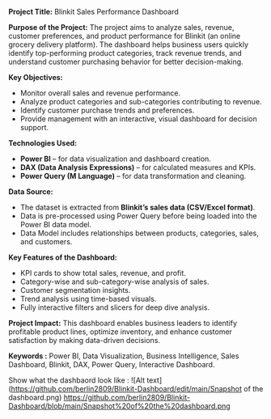 
**Project Title:** Blinkit Sales Performance Dashboard

**Purpose of the Project:**
The project aims to analyze sales, revenue, customer preferences, and product performance for Blinkit (an online grocery delivery platform). The dashboard helps business users quickly identify top-performing product categories, track revenue trends, and understand customer purchasing behavior for better decision-making.

**Key Objectives:**

* Monitor overall sales and revenue performance.
* Analyze product categories and sub-categories contributing to revenue.
* Identify customer purchase trends and preferences.
* Provide management with an interactive, visual dashboard for decision support.

**Technologies Used:**

* **Power BI** – for data visualization and dashboard creation.
* **DAX (Data Analysis Expressions)** – for calculated measures and KPIs.
* **Power Query (M Language)** – for data transformation and cleaning.

**Data Source:**

* The dataset is extracted from **Blinkit’s sales data (CSV/Excel format)**.
* Data is pre-processed using Power Query before being loaded into the Power BI data model.
* Data Model includes relationships between products, categories, sales, and customers.

**Key Features of the Dashboard:**

* KPI cards to show total sales, revenue, and profit.
* Category-wise and sub-category-wise analysis of sales.
* Customer segmentation insights.
* Trend analysis using time-based visuals.
* Fully interactive filters and slicers for deep dive analysis.

**Project Impact:**
This dashboard enables business leaders to identify profitable product lines, optimize inventory, and enhance customer satisfaction by making data-driven decisions.

**Keywords :** Power BI, Data Visualization, Business Intelligence, Sales Dashboard, Blinkit, DAX, Power Query, Interactive Dashboard.

Show what the dashbaord look like : ![Alt text](https://github.com/berlin2809/Blinkit-Dashboard/edit/main/Snapshot of the dashboard.png)
https://github.com/berlin2809/Blinkit-Dashboard/blob/main/Snapshot%20of%20the%20dashboard.png
